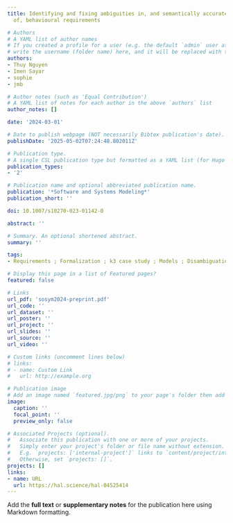```yaml
---
title: Identifying and fixing ambiguities in, and semantically accurate formalisation
  of, behavioural requirements

# Authors
# A YAML list of author names
# If you created a profile for a user (e.g. the default `admin` user at `content/authors/admin/`), 
# write the username (folder name) here, and it will be replaced with their full name and linked to their profile.
authors:
- Thuy Nguyen
- Imen Sayar
- sophie
- jmb

# Author notes (such as 'Equal Contribution')
# A YAML list of notes for each author in the above `authors` list
author_notes: []

date: '2024-03-01'

# Date to publish webpage (NOT necessarily Bibtex publication's date).
publishDate: '2025-05-02T07:24:48.802011Z'

# Publication type.
# A single CSL publication type but formatted as a YAML list (for Hugo requirements).
publication_types:
- '2'

# Publication name and optional abbreviated publication name.
publication: '*Software and Systems Modeling*'
publication_short: ''

doi: 10.1007/s10270-023-01142-0

abstract: ''

# Summary. An optional shortened abstract.
summary: ''

tags:
- Requirements ; Formalization ; k3 case study ; Models ; Disambiguation

# Display this page in a list of Featured pages?
featured: false

# Links
url_pdf: 'sosym2024-preprint.pdf'
url_code: ''
url_dataset: ''
url_poster: ''
url_project: ''
url_slides: ''
url_source: ''
url_video: ''

# Custom links (uncomment lines below)
# links:
# - name: Custom Link
#   url: http://example.org

# Publication image
# Add an image named `featured.jpg/png` to your page's folder then add a caption below.
image:
  caption: ''
  focal_point: ''
  preview_only: false

# Associated Projects (optional).
#   Associate this publication with one or more of your projects.
#   Simply enter your project's folder or file name without extension.
#   E.g. `projects: ['internal-project']` links to `content/project/internal-project/index.md`.
#   Otherwise, set `projects: []`.
projects: []
links:
- name: URL
  url: https://hal.science/hal-04525414
---
```


Add the **full text** or **supplementary notes** for the publication here using Markdown formatting.
